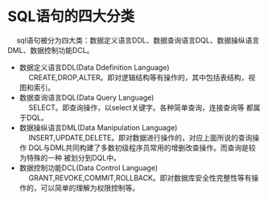 

# SQL语句的四大分类  
&emsp; sql语句被分为四大类：数据定义语言DDL、数据查询语言DQL、数据操纵语言DML、数据控制功能DCL。  
* 数据定义语言DDL(Data Ddefinition Language)  
&emsp; CREATE,DROP,ALTER。即对逻辑结构等有操作的，其中包括表结构，视图和索引。  
* 数据查询语言DQL(Data Query Language)  
&emsp; SELECT。即查询操作，以select关键字。各种简单查询，连接查询等 都属于DQL。  
* 数据操纵语言DML(Data Manipulation Language)  
&emsp; INSERT,UPDATE,DELETE。即对数据进行操作的，对应上面所说的查询操作 DQL与DML共同构建了多数初级程序员常用的增删改查操作。而查询是较为特殊的一种 被划分到DQL中。  
* 数据控制功能DCL(Data Control Language)  
&emsp; GRANT,REVOKE,COMMIT,ROLLBACK。即对数据库安全性完整性等有操作的，可以简单的理解为权限控制等。  

<!-- 
MySQL中order by与limit不要一起用！
https://mp.weixin.qq.com/s/93rBBFlfTx58OjD5S_OlAw

面试官：谈谈MySQL的limit用法、逻辑分页和物理分页 
https://mp.weixin.qq.com/s/KcaLyboO0MltR6out67_DA
-->

